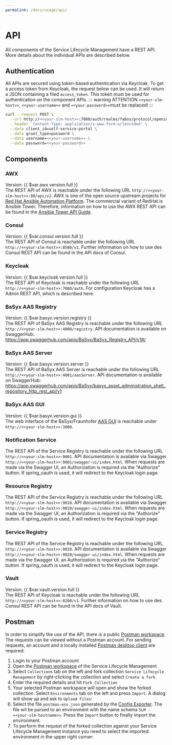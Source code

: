 ```yaml
---
permalink: /docs/usage/api/
---
```


# API
All components of the Service Lifecycle Management have a REST API. More details about the individual APIs are described below.

## Authentication
All APIs are secured using token-based authentication via Keycloak. To get a access token from Keycloak, the request below can be used. It will return a JSON containing a filed `access_token`. This token must be used for authentication on the component APIs.
::: warning ATTENTION
`<<your-slm-host>>`, `<<your-username>>` and `<<your-password>>`must be replaced!
:::
```sh
curl --request POST \
  --url http://<<your-slm-host>>:7080/auth/realms/fabos/protocol/openid-connect/token \
  --header 'Content-Type: application/x-www-form-urlencoded' \
  --data client_id=self-service-portal \
  --data grant_type=password \
  --data username=<<your-username>> \
  --data password=<<your-password>>
  ```

## Components

### AWX
Version: {{ $var.awx.version.full }} \
The REST API of AWX is reachable under the following URL `http://<<your-slm-host>>:80/api/v2`. AWX is one of the open source upstream projects for [Red Hat Ansible Automation Platform](https://www.ansible.com/products/automation-platform). The commercial variant of RedHat is Ansible Tower. Therefore, information on how to use the AWX REST API can be found in the [Ansible Tower API Guide](https://docs.ansible.com/ansible-tower/latest/html/towerapi/index.html).

### Consul
Version: {{ $var.consul.version.full }} \
The REST API of Consul is reachable under the following URL `http://<<your-slm-host>>:8500/v1`. Further information on how to use des Consul REST API can be found in the <a :href="'https://www.consul.io/api-docs/' + $var.consul.version.api" target="_blank">API docs of Consul</a>.

### Keycloak
Version: {{ $var.keycloak.version.full }} \
The REST API of Keycloak is reachable under the following URL `http://<<your-slm-host>>:7080/auth`. For configuration Keycloak has a Admin REST API, which is described <a :href="'https://www.keycloak.org/docs-api/' + $var.keycloak.version.api + '/rest-api/' " target="_blank">here</a>.

### BaSyx AAS Registry

Version: {{ $var.basyx.version.registry }} \
The REST API of BaSyx AAS Registry is reachable under the following URL `http://<<your-slm-host>>:4000/registry`. API documentation is available on SwaggerHub: <https://app.swaggerhub.com/apis/BaSyx/BaSyx_Registry_API/v1#/>

### BaSyx AAS Server

Version: {{ $var.basyx.version.server }} \
The REST API of BaSyx AAS Server is reachable under the following URL `http://<<your-slm-host>>:4001/aasServer`. API documentation is available on SwaggerHub: <https://app.swaggerhub.com/apis/BaSyx/basyx_asset_administration_shell_repository_http_rest_api/v1>

### BaSyx AAS GUI

Version: {{ $var.basyx.version.gui }} \
The web interface of the BaSyx/Fraunhofer [AAS GUI](https://github.com/eclipse-basyx/basyx-applications/tree/main/aas-gui) is reachable under `http://<<your-slm-host>>:3000`.

### Notification Service
The REST API of the Service Registry is reachable under the following URL `http://<<your-slm-host>>:9001`. API documentation is available via Swagger `http://<<your-slm-host>>:9001/swagger-ui/index.html`. When requests are made via the Swagger UI, an Authorization is required via the "Authorize" button. If spring_oauth is used, it will redirect to the Keycloak login page.

### Resource Registry
The REST API of the Service Registry is reachable under the following URL `http://<<your-slm-host>>:9010`. API documentation is available via Swagger `http://<<your-slm-host>>:9010/swagger-ui/index.html`. When requests are made via the Swagger UI, an Authorization is required via the "Authorize" button. If spring_oauth is used, it will redirect to the Keycloak login page.

### Service Registry
The REST API of the Service Registry is reachable under the following URL `http://<<your-slm-host>>:9020`. API documentation is available via Swagger `http://<<your-slm-host>>:9020/swagger-ui/index.html`. When requests are made via the Swagger UI, an Authorization is required via the "Authorize" button. If spring_oauth is used, it will redirect to the Keycloak login page.

### Vault
Version: {{ $var.vault.version.full }} \
The REST API of Keycloak is reachable under the following URL `http://<<your-slm-host>>:8200/v1`. Further information on how to use des Consul REST API can be found in the <a :href="'https://www.vaultproject.io/api-docs/' + $var.vault.version.api" target="_blank">API docs of Vault</a>.

## Postman
In order to simplify the use of the API, there is a public [Postman workspace](https://www.postman.com/fabos-ai/workspace/service-lifecycle-management). The requests can be viewed without a Postman account. For sending requests, an account and a locally installed [Postman desktop client](https://www.postman.com/downloads/) are required:

1) Login to your Postman account
2) Open the [Postman workspace](https://www.postman.com/fabos-ai/workspace/service-lifecycle-management) of the Service Lifecycle Management
3) Select `Collections` tab on the left and fork collection `Service Lifecycle Management` by right-clicking the collection and select `Create a fork`
   <img :src="$withBase('/img/figures/api/postman_fork_collection.png')">
4) Enter the required details and hit `Fork Collection`
   <img :src="$withBase('/img/figures/api/postman_fork_collection_details.png')">
5) Your selected Postman workspace will open and show the forked collection. Select `Environments` tab on the left and press `Import`. A dialog will show up and ask to `Upload Files`:
   <img :src="$withBase('/img/figures/api/postman_import_environment.png')">
6) Select the file `postman-env.json` generated by the [Config Exporter](/docs/development/developers/#local-development). The file wil be parsed to an environment with the name schema `SLM - <<your-slm-hostname>>`. Press the `Import` button to finally import the environment.
7) To perform the request of the forked collection against your Service Lifecycle Management instance you need to select the imported environment in the upper right corner:
   <img :src="$withBase('/img/figures/api/postman_select_environment.png')">
